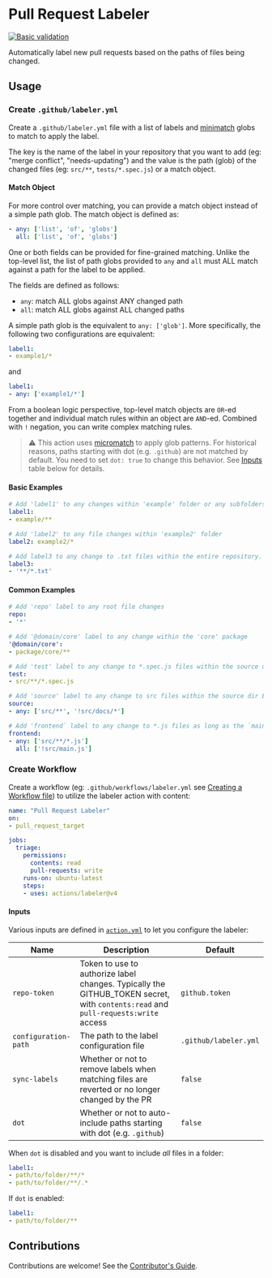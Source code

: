 # Pull Request Labeler

[![Basic validation](https://github.com/actions/labeler/actions/workflows/basic-validation.yml/badge.svg?branch=main)](https://github.com/actions/labeler/actions/workflows/basic-validation.yml)

Automatically label new pull requests based on the paths of files being changed.

## Usage

### Create `.github/labeler.yml`

Create a `.github/labeler.yml` file with a list of labels and [minimatch](https://github.com/isaacs/minimatch) globs to match to apply the label.

The key is the name of the label in your repository that you want to add (eg: "merge conflict", "needs-updating") and the value is the path (glob) of the changed files (eg: `src/**`, `tests/*.spec.js`) or a match object.

#### Match Object

For more control over matching, you can provide a match object instead of a simple path glob. The match object is defined as:

```yml
- any: ['list', 'of', 'globs']
  all: ['list', 'of', 'globs']
```

One or both fields can be provided for fine-grained matching. Unlike the top-level list, the list of path globs provided to `any` and `all` must ALL match against a path for the label to be applied.

The fields are defined as follows:
* `any`: match ALL globs against ANY changed path
* `all`: match ALL globs against ALL changed paths

A simple path glob is the equivalent to `any: ['glob']`. More specifically, the following two configurations are equivalent:
```yml
label1:
- example1/*
```
and
```yml
label1:
- any: ['example1/*']
```

From a boolean logic perspective, top-level match objects are `OR`-ed together and individual match rules within an object are `AND`-ed. Combined with `!` negation, you can write complex matching rules.

> ⚠️ This action uses [micromatch](https://www.npmjs.com/package/micromatch) to apply glob patterns.
> For historical reasons, paths starting with dot (e.g. `.github`) are not matched by default.
> You need to set `dot: true` to change this behavior.
> See [Inputs](#inputs) table below for details.

#### Basic Examples

```yml
# Add 'label1' to any changes within 'example' folder or any subfolders
label1:
- example/**

# Add 'label2' to any file changes within 'example2' folder
label2: example2/*

# Add label3 to any change to .txt files within the entire repository. Quotation marks are required for the leading asterisk
label3:
- '**/*.txt'

```

#### Common Examples

```yml
# Add 'repo' label to any root file changes
repo:
- '*'

# Add '@domain/core' label to any change within the 'core' package
'@domain/core':
- package/core/**

# Add 'test' label to any change to *.spec.js files within the source dir
test:
- src/**/*.spec.js

# Add 'source' label to any change to src files within the source dir EXCEPT for the docs sub-folder
source:
- any: ['src/**', '!src/docs/*']

# Add 'frontend` label to any change to *.js files as long as the `main.js` hasn't changed
frontend:
- any: ['src/**/*.js']
  all: ['!src/main.js']
```

### Create Workflow

Create a workflow (eg: `.github/workflows/labeler.yml` see [Creating a Workflow file](https://help.github.com/en/articles/configuring-a-workflow#creating-a-workflow-file)) to utilize the labeler action with content:

```yml
name: "Pull Request Labeler"
on:
- pull_request_target

jobs:
  triage:
    permissions:
      contents: read
      pull-requests: write
    runs-on: ubuntu-latest
    steps:
    - uses: actions/labeler@v4
```

#### Inputs

Various inputs are defined in [`action.yml`](action.yml) to let you configure the labeler:

| Name | Description | Default |
| - | - | - |
| `repo-token` | Token to use to authorize label changes. Typically the GITHUB_TOKEN secret, with `contents:read` and `pull-requests:write` access | `github.token` |
| `configuration-path` | The path to the label configuration file | `.github/labeler.yml` |
| `sync-labels` | Whether or not to remove labels when matching files are reverted or no longer changed by the PR | `false` |
| `dot` | Whether or not to auto-include paths starting with dot (e.g. `.github`) | `false` |

When `dot` is disabled and you want to include _all_ files in a folder:

```yml
label1:
- path/to/folder/**/*
- path/to/folder/**/.*
```

If `dot` is enabled:

```yml
label1:
- path/to/folder/**
```

## Contributions

Contributions are welcome! See the [Contributor's Guide](CONTRIBUTING.md).
